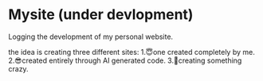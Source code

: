 # Mysite (under devlopment)
Logging the development of my personal website.

the idea is creating three different sites:
1.😇one created completely by me.
2.😎created entirely through AI generated code.
3.🤯creating something crazy.
